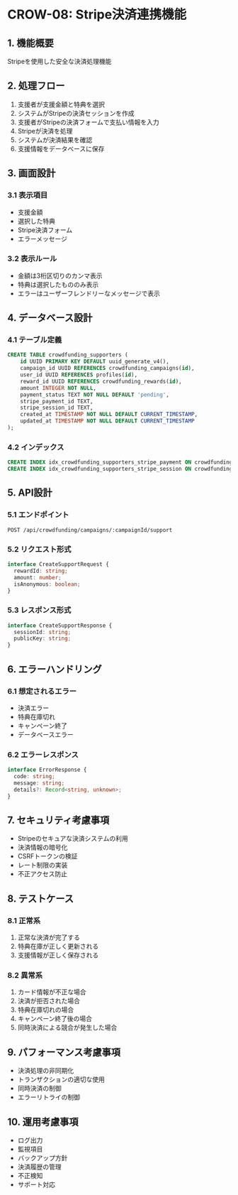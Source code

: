 # CROW-08: Stripe決済連携機能

## 1. 機能概要
Stripeを使用した安全な決済処理機能

## 2. 処理フロー
1. 支援者が支援金額と特典を選択
2. システムがStripeの決済セッションを作成
3. 支援者がStripeの決済フォームで支払い情報を入力
4. Stripeが決済を処理
5. システムが決済結果を確認
6. 支援情報をデータベースに保存

## 3. 画面設計
### 3.1 表示項目
- 支援金額
- 選択した特典
- Stripe決済フォーム
- エラーメッセージ

### 3.2 表示ルール
- 金額は3桁区切りのカンマ表示
- 特典は選択したもののみ表示
- エラーはユーザーフレンドリーなメッセージで表示

## 4. データベース設計
### 4.1 テーブル定義
```sql
CREATE TABLE crowdfunding_supporters (
    id UUID PRIMARY KEY DEFAULT uuid_generate_v4(),
    campaign_id UUID REFERENCES crowdfunding_campaigns(id),
    user_id UUID REFERENCES profiles(id),
    reward_id UUID REFERENCES crowdfunding_rewards(id),
    amount INTEGER NOT NULL,
    payment_status TEXT NOT NULL DEFAULT 'pending',
    stripe_payment_id TEXT,
    stripe_session_id TEXT,
    created_at TIMESTAMP NOT NULL DEFAULT CURRENT_TIMESTAMP,
    updated_at TIMESTAMP NOT NULL DEFAULT CURRENT_TIMESTAMP
);
```

### 4.2 インデックス
```sql
CREATE INDEX idx_crowdfunding_supporters_stripe_payment ON crowdfunding_supporters(stripe_payment_id);
CREATE INDEX idx_crowdfunding_supporters_stripe_session ON crowdfunding_supporters(stripe_session_id);
```

## 5. API設計
### 5.1 エンドポイント
```
POST /api/crowdfunding/campaigns/:campaignId/support
```

### 5.2 リクエスト形式
```typescript
interface CreateSupportRequest {
  rewardId: string;
  amount: number;
  isAnonymous: boolean;
}
```

### 5.3 レスポンス形式
```typescript
interface CreateSupportResponse {
  sessionId: string;
  publicKey: string;
}
```

## 6. エラーハンドリング
### 6.1 想定されるエラー
- 決済エラー
- 特典在庫切れ
- キャンペーン終了
- データベースエラー

### 6.2 エラーレスポンス
```typescript
interface ErrorResponse {
  code: string;
  message: string;
  details?: Record<string, unknown>;
}
```

## 7. セキュリティ考慮事項
- Stripeのセキュアな決済システムの利用
- 決済情報の暗号化
- CSRFトークンの検証
- レート制限の実装
- 不正アクセス防止

## 8. テストケース
### 8.1 正常系
1. 正常な決済が完了する
2. 特典在庫が正しく更新される
3. 支援情報が正しく保存される

### 8.2 異常系
1. カード情報が不正な場合
2. 決済が拒否された場合
3. 特典在庫切れの場合
4. キャンペーン終了後の場合
5. 同時決済による競合が発生した場合

## 9. パフォーマンス考慮事項
- 決済処理の非同期化
- トランザクションの適切な使用
- 同時決済の制御
- エラーリトライの制御

## 10. 運用考慮事項
- ログ出力
- 監視項目
- バックアップ方針
- 決済履歴の管理
- 不正検知
- サポート対応 